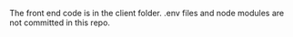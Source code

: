 The front end code is in the client folder.
.env files and node modules are not committed in this repo.
